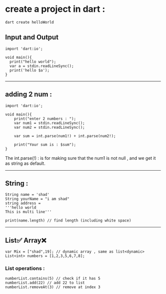 # create a project in dart : 
```
dart create helloWorld
```

## Input and Output


    import 'dart:io';
    
    void main(){
      print("hello world");
      var a = stdin.readLineSync();
      print('hello $a');
    }

-----------------------------

## adding 2 num : 


    import 'dart:io';
    
    void main(){
        print("enter 2 numbers : ");
        var num1 = stdin.readLineSync();
        var num2 = stdin.readLineSync();
        
        var sum = int.parse(num1!) + int.parse(num2!);
    
        print("Your sum is : $sum");
    }

The int.parse(!) : is for making sure that the num1 is not null , and we get it as string as default.


-------------------------------

## String : 

    String name = 'shad'
    String yourName = "i am shad"
    string address = 
    '''hello world 
    This is multi line'''

    print(name.length) // find length (including white space)

----------------------------------

## List✅ Array❌

    var Mix = ["shad",19]; // dynamic array , same as list<dynamic>
    List<int> numbers = [1,2,3,5,6,7,8];

### List operations : 

    numberList.contains(5) // check if it has 5 
    numberList.add(22) // add 22 to list 
    numberList.removeAt(3) // remove at index 3 
    
